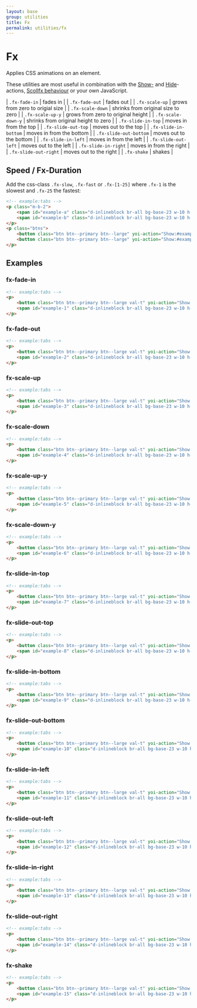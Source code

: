 ```yaml
---
layout: base
group: utilities
title: Fx
permalink: utilities/fx
---
```


# Fx

<p class="intro">Applies CSS animations on an element.</p>

<p class="hint hint--primary">These utilities are most useful in combination with the <a href="actions/show.html">Show-</a> and <a href="actions/hide.html">Hide</a>-actions, <a href="behaviours/scrollfx.html">Scollfx behaviour</a> or your own JavaScript.</p>

| `.fx-fade-in`          | fades in                             |
| `.fx-fade-out`         | fades out                            |
| `.fx-scale-up`         | grows from zero to origial size      |
| `.fx-scale-down`       | shrinks from original size to zero   |
| `.fx-scale-up-y`       | grows from zero to original height   |
| `.fx-scale-down-y`     | shrinks from original height to zero |
| `.fx-slide-in-top`     | moves in from the top                |
| `.fx-slide-out-top`    | moves out to the top                 |
| `.fx-slide-in-bottom`  | moves in from the bottom             |
| `.fx-slide-out-bottom` | moves out to the bottom              |
| `.fx-slide-in-left`    | moves in from the left               |
| `.fx-slide-out-left`   | moves out to the left                |
| `.fx-slide-in-right`   | moves in from the right              |
| `.fx-slide-out-right`  | moves out to the right               |
| `.fx-shake`            | shakes                               |

## Speed / Fx-Duration

Add the css-class `.fx-slow`, `.fx-fast` or `.fx-[1-25]` where `.fx-1` is the slowest and `.fx-25` the fastest:

```html
<!-- example:tabs -->
<p class="m-b-2">
    <span id="example-a" class="d-inlineblock br-all bg-base-23 w-10 h-10"></span>
    <span id="example-b" class="d-inlineblock br-all bg-base-23 w-10 h-10"></span>
</p>
<p class="btns">
    <button class="btn btn--primary btn--large" yoi-action="Show:#example-a; fx:fade-in; speed:fast;">Fade-In Fast</button>
    <button class="btn btn--primary btn--large" yoi-action="Show:#example-b; fx:fade-in; speed:slow;">Fade-In Slow</button>
</p>
```

## Examples

### fx-fade-in

```html
<!-- example:tabs -->
<p>
    <button class="btn btn--primary btn--large val-t" yoi-action="Show:#example-1; fx:fade-in;">Run</button>
    <span id="example-1" class="d-inlineblock br-all bg-base-23 w-10 h-10 val-t"></span>
</p>
```

### fx-fade-out

```html
<!-- example:tabs -->
<p>
    <button class="btn btn--primary btn--large val-t" yoi-action="Show:#example-2; fx:fade-out;">Run</button>
    <span id="example-2" class="d-inlineblock br-all bg-base-23 w-10 h-10 val-t"></span>
</p>
```

### fx-scale-up

```html
<!-- example:tabs -->
<p>
    <button class="btn btn--primary btn--large val-t" yoi-action="Show:#example-3; fx:scale-up;">Run</button>
    <span id="example-3" class="d-inlineblock br-all bg-base-23 w-10 h-10 val-t"></span>
</p>
```

### fx-scale-down

```html
<!-- example:tabs -->
<p>
    <button class="btn btn--primary btn--large val-t" yoi-action="Show:#example-4; fx:scale-down;">Run</button>
    <span id="example-4" class="d-inlineblock br-all bg-base-23 w-10 h-10 val-t"></span>
</p>
```

### fx-scale-up-y

```html
<!-- example:tabs -->
<p>
    <button class="btn btn--primary btn--large val-t" yoi-action="Show:#example-5; fx:scale-up-y;">Run</button>
    <span id="example-5" class="d-inlineblock br-all bg-base-23 w-10 h-10 val-t"></span>
</p>
```

### fx-scale-down-y

```html
<!-- example:tabs -->
<p>
    <button class="btn btn--primary btn--large val-t" yoi-action="Show:#example-6; fx:scale-down-y;">Run</button>
    <span id="example-6" class="d-inlineblock br-all bg-base-23 w-10 h-10 val-t"></span>
</p>
```

### fx-slide-in-top

```html
<!-- example:tabs -->
<p>
    <button class="btn btn--primary btn--large val-t" yoi-action="Show:#example-7; fx:slide-in-top;">Run</button>
    <span id="example-7" class="d-inlineblock br-all bg-base-23 w-10 h-10 val-t"></span>
</p>
```

### fx-slide-out-top

```html
<!-- example:tabs -->
<p>
    <button class="btn btn--primary btn--large val-t" yoi-action="Show:#example-8; fx:slide-out-top;">Run</button>
    <span id="example-8" class="d-inlineblock br-all bg-base-23 w-10 h-10 val-t"></span>
</p>
```

### fx-slide-in-bottom

```html
<!-- example:tabs -->
<p>
    <button class="btn btn--primary btn--large val-t" yoi-action="Show:#example-9; fx:slide-in-bottom;">Run</button>
    <span id="example-9" class="d-inlineblock br-all bg-base-23 w-10 h-10 val-t"></span>
</p>
```

### fx-slide-out-bottom

```html
<!-- example:tabs -->
<p>
    <button class="btn btn--primary btn--large val-t" yoi-action="Show:#example-10; fx:slide-out-bottom;">Run</button>
    <span id="example-10" class="d-inlineblock br-all bg-base-23 w-10 h-10 val-t"></span>
</p>
```

### fx-slide-in-left

```html
<!-- example:tabs -->
<p>
    <button class="btn btn--primary btn--large val-t" yoi-action="Show:#example-11; fx:slide-in-left;">Run</button>
    <span id="example-11" class="d-inlineblock br-all bg-base-23 w-10 h-10 val-t"></span>
</p>
```

### fx-slide-out-left

```html
<!-- example:tabs -->
<p>
    <button class="btn btn--primary btn--large val-t" yoi-action="Show:#example-12; fx:slide-out-left;">Run</button>
    <span id="example-12" class="d-inlineblock br-all bg-base-23 w-10 h-10 val-t"></span>
</p>
```

### fx-slide-in-right

```html
<!-- example:tabs -->
<p>
    <button class="btn btn--primary btn--large val-t" yoi-action="Show:#example-13; fx:slide-in-right;">Run</button>
    <span id="example-13" class="d-inlineblock br-all bg-base-23 w-10 h-10 val-t"></span>
</p>
```

### fx-slide-out-right

```html
<!-- example:tabs -->
<p>
    <button class="btn btn--primary btn--large val-t" yoi-action="Show:#example-14; fx:slide-out-right;">Run</button>
    <span id="example-14" class="d-inlineblock br-all bg-base-23 w-10 h-10 val-t"></span>
</p>
```

### fx-shake

```html
<!-- example:tabs -->
<p>
    <button class="btn btn--primary btn--large val-t" yoi-action="Show:#example-15; fx:shake;">Run</button>
    <span id="example-15" class="d-inlineblock br-all bg-base-23 w-10 h-10 val-t"></span>
</p>
```